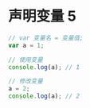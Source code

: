# 声明变量 5

```js
// var 变量名 = 变量值;
var a = 1;

// 使用变量
console.log(a); // 1

// 修改变量
a = 2;
console.log(a); // 2
```

